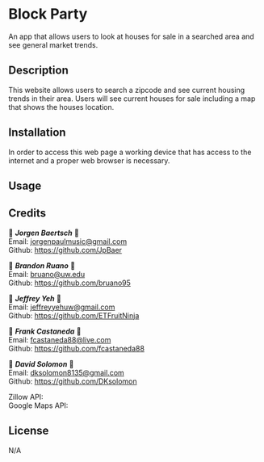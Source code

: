 # Block Party
An app that allows users to look at houses for sale in a searched area and see general market trends. 

## Description
This website allows users to search a zipcode and see current housing trends in their area. Users will see current houses for sale including a map that shows the houses location. 


## Installation
In order to access this web page a working device that has access to the internet and a proper web browser is necessary.

## Usage


## Credits
🌟 ___Jorgen Baertsch___ 🌟 <br />
Email: jorgenpaulmusic@gmail.com <br />
Github: https://github.com/JpBaer

🌟 ___Brandon Ruano___ 🌟 <br />
Email: bruano@uw.edu <br />
Github: https://github.com/bruano95

🌟 ___Jeffrey Yeh___ 🌟 <br />
Email: jeffreyyehuw@gmail.com <br />
Github: https://github.com/ETFruitNinja

🌟 ___Frank Castaneda___ 🌟 <br />
Email: fcastaneda88@live.com <br />
Github: https://github.com/fcastaneda88

🌟 ___David Solomon___ 🌟 <br />
Email: dksolomon8135@gmail.com <br />
Github: https://github.com/DKsolomon

Zillow API: <br />
Google Maps API: 

## License
N/A
